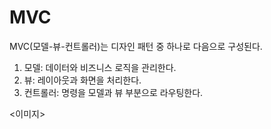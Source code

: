 # MVC

MVC(모델-뷰-컨트롤러)는 디자인 패턴 중 하나로 다음으로 구성된다.

1. 모델: 데이터와 비즈니스 로직을 관리한다.
2. 뷰: 레이아웃과 화면을 처리한다.
3. 컨트롤러: 명령을 모델과 뷰 부분으로 라우팅한다.

<이미지>

